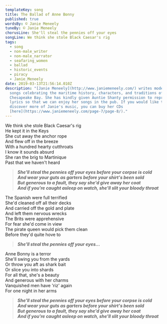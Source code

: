 ```yaml
---
templateKey: song
title: The Ballad of Anne Bonny
published: true
wordsBy: © Janie Meneely
tuneBy: © Janie Meneely
chorusLine: She'll steal the pennies off your eyes
songLine: We think she stole Black Caesar's rig
tags:
  - song
  - non-male_writer
  - non-male_narrator
  - seafaring_women
  - ballad
  - historic_events
  - piracy
  - Janie_Meneely
date: 2019-03-13T21:56:14.010Z
description: "[Janie Meneely](http://www.janiemeneely.com/) writes modern sea
  songs celebrating the maritime history, characters, and traditions of the
  Chesapeake Bay. She has kindly given Auntie Shanty permission to reproduce the
  lyrics so that we can enjoy her songs in the pub. If you would like to
  discover more of Janie's music, you can buy her CDs
  [here](https://www.janiemeneely.com/page-7/page-8/)."
---
```

We think she stole Black Caesar's rig\
He kept it in the Keys\
She cut away the anchor rope\
And flew off in the breeze\
With a hundred hearty cutthroats\
I know it sounds absurd\
She ran the brig to Martinique\
Past that we haven't heard

>***She'll steal the pennies off your eyes before your corpse is cold\
And wear your guts as garters before your shirt's been sold\
But generous to a fault, they say she'd give away her coat\
And if you're caught asleep on watch, she'll slit your bloody throat***

The Spanish were full terrified\
She'd cleaned off all their decks\
And carried off the gold and plate\
And left them nervous wrecks\
The Brits were apprehensive\
For fear she'd come in view\
The pirate queen would pick them clean\
Before they'd quite hove to

> ***She'll steal the pennies off your eyes...***

Anne Bonny is a terror\
She'll swing you from the yards\
Or throw you aft as shark bait\
Or slice you into shards\
For all that, she's a beauty\
And generous with her charms\
Vanquished men have 'riz' again\
For one night in her arms

>***She'll steal the pennies off your eyes before your corpse is cold\
And wear your guts as garters before your shirt's been sold\
But generous to a fault, they say she'd give away her coat\
And if you're caught asleep on watch, she'll slit your bloody throat***

